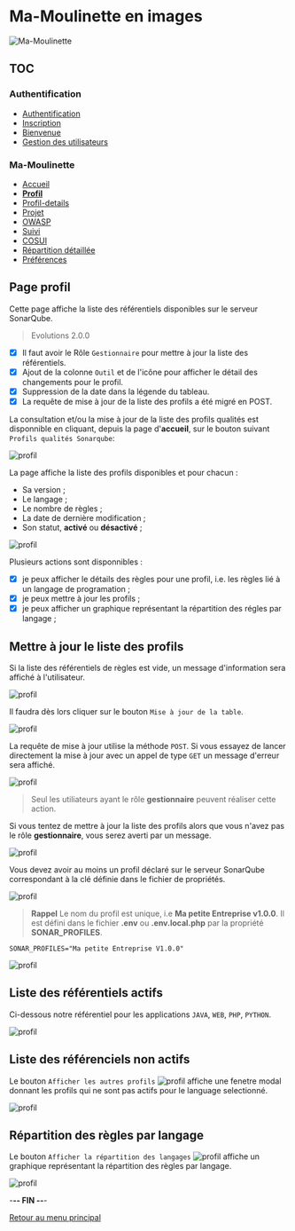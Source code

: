 # Ma-Moulinette en images

![Ma-Moulinette](/documentation/ressources/home-000.jpg)

## TOC

### Authentification

* [Authentification](/documentation/authentification.md)
* [Inscription](/documentation/inscription.md)
* [Bienvenue]((/documentation/bienvenue.md))
* [Gestion des utilisateurs](utilisateur.md)

### Ma-Moulinette

* [Accueil](/documentation/accueil.md)
* [**Profil**](/documentation/profil.md)
* [Profil-details](/documentation/profil-details.md)
* [Projet](/documentation/projet.md)
* [OWASP](/documentation/owasp.md)
* [Suivi](/documentation/suivi.md)
* [COSUI](/documentation/cosui.md)
* [Répartition détaillée](/documentation/repartition_details.md)
* [Préférences](/documentation/preferences.md)

## Page profil

Cette page affiche la liste des référentiels disponibles sur le serveur SonarQube.

> Evolutions 2.0.0

* [x] Il faut avoir le Rôle `Gestionnaire` pour mettre à jour la liste des référentiels.
* [x] Ajout de la colonne `Outil` et de l'icône pour afficher le détail des changements pour le profil.
* [x] Suppression de la date dans la légende du tableau.
* [x] La requête de mise à jour de la liste des profils a été migré en POST.

La consultation et/ou la mise à jour de la liste des profils qualités est disponnible en cliquant, depuis la page d'**accueil**, sur le bouton suivant `Profils qualités Sonarqube`:

![profil](/documentation/ressources/profil-000.jpg)

La page affiche la liste des profils disponibles et pour chacun :

* Sa version ;
* Le langage ;
* Le nombre de règles ;
* La date de dernière modification ;
* Son statut, **activé** ou **désactivé** ;

![profil](/documentation/ressources/profil-001.jpg)

Plusieurs actions sont disponnibles :

* [x] je peux afficher le détails des règles pour une profil, i.e. les règles lié à un langage de programation ;
* [x] je peux mettre à jour les profils ;
* [x] je peux afficher un graphique représentant la répartition des régles par langage ;

## Mettre à jour le liste des profils

Si la liste des référentiels de règles est vide, un message d'information sera affiché à l'utilisateur.

![profil](/documentation/ressources/profil-002.jpg)

Il faudra dès lors cliquer sur le bouton `Mise à jour de la table`.

![profil](/documentation/ressources/profil-003.jpg)

La requête de mise à jour utilise la méthode `POST`. Si vous essayez de lancer directement la mise à jour avec un appel de type `GET` un message d'erreur sera affiché.

![profil](/documentation/ressources/profil-005.jpg)

> Seul les utiliateurs ayant le rôle **gestionnaire** peuvent réaliser cette action.

Si vous tentez de mettre à jour la liste des profils alors que vous n'avez pas le rôle **gestionnaire**, vous serez averti par un message.

![profil](/documentation/ressources/profil-006.jpg)

Vous devez avoir au moins un profil déclaré sur le serveur SonarQube correspondant à la clé définie dans le fichier de propriétés.

![profil](/documentation/ressources/profil-007.jpg)

> **Rappel**  Le nom du profil est unique, i.e **Ma petite Entreprise v1.0.0**. Il est défini dans le fichier **.env** ou **.env.local.php** par la propriété **SONAR_PROFILES**.

```properties
SONAR_PROFILES="Ma petite Entreprise V1.0.0"
```

![profil](/documentation/ressources/profil-012.jpg)

## Liste des référentiels actifs

Ci-dessous notre référentiel pour les applications `JAVA`, `WEB`, `PHP`, `PYTHON`.

![profil](/documentation/ressources/profil-013.jpg)

## Liste des référenciels non actifs

Le bouton `Afficher les autres profils` ![profil](/documentation/ressources/profil-015.jpg) affiche une fenetre modal donnant les profils qui ne sont pas actifs pour le language selectionné.

![profil](/documentation/ressources/profil-014.jpg)

## Répartition des règles par langage

Le bouton `Afficher la répartition des langages` ![profil](/documentation/ressources/profil-009.jpg)
affiche un graphique représentant la répartition des règles par langage.

![profil](/documentation/ressources/profil-011.jpg)

-**-- FIN --**-

[Retour au menu principal](/README.md)
